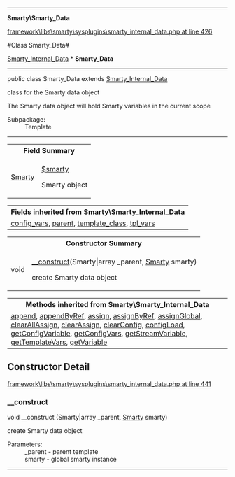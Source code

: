 

- - -

**Smarty\Smarty_Data**


<a href="https://github.com/JeyDotC/Hirudo/blob/master/framework/libs/smarty/sysplugins/smarty_internal_data.php#L426" >framework\libs\smarty\sysplugins\smarty_internal_data.php at line 426</a>

#Class Smarty_Data#

<a href="https://github.com/JeyDotC/Hirudo-docs/blob/master/smarty/Smarty_Internal_Data.md">Smarty_Internal_Data</a>
    * **Smarty_Data**




- - -

<p class="signature"><span class='k'>public  class</span> <span class='nx'>Smarty_Data</span>
extends <a href="https://github.com/JeyDotC/Hirudo-docs/blob/master/smarty/Smarty_Internal_Data.md">Smarty_Internal_Data</a>

</p>

<div class="comment" id="overview_description"><p>class for the Smarty data object</p><p>The Smarty data object will hold Smarty variables in the current scope</p></div>

<dl>
<dt>Subpackage:</dt>
<dd>Template</dd>
</dl>


- - -



<table id="summary_field">
<tr><th colspan="2">Field Summary</th></tr>
<tr>
<td><span class='k'></span> <span class='nx'><a href='https://github.com/JeyDotC/Hirudo-docs/blob/master/smarty/Smarty'>Smarty</a></span></td>
<td class="description"><p class="name" ><a href="#smarty"> $smarty</a>
                                </p><p class="description">Smarty object</p></td>
</tr>
</table>

<table class="inherit">
<tr><th colspan="2">Fields inherited from Smarty\Smarty_Internal_Data</th></tr>
<tr><td><a href="https://github.com/JeyDotC/Hirudo-docs/blob/master/smarty/Smarty_Internal_Data.md#config_vars">config_vars</a>, <a href="https://github.com/JeyDotC/Hirudo-docs/blob/master/smarty/Smarty_Internal_Data.md#parent">parent</a>, <a href="https://github.com/JeyDotC/Hirudo-docs/blob/master/smarty/Smarty_Internal_Data.md#template_class">template_class</a>, <a href="https://github.com/JeyDotC/Hirudo-docs/blob/master/smarty/Smarty_Internal_Data.md#tpl_vars">tpl_vars</a></td></tr></table>

<table id="summary_constructor">
<tr><th colspan="2">Constructor Summary</th></tr>
<tr>
<td><span class='k'></span> <span class='nx'>void</span></td>
<td class="description"><p class="name"><a href="#__construct">__construct</a>(Smarty|array _parent, <a href="https://github.com/JeyDotC/Hirudo/blob/master/smarty/Smarty.md">Smarty</a> smarty)</p><p class="description">create Smarty data object</p></td>
</tr>
</table>

<table class="inherit">
<tr><th colspan="2">Methods inherited from Smarty\Smarty_Internal_Data</th></tr>
<tr><td><a href="https://github.com/JeyDotC/Hirudo-docs/blob/master/smarty/Smarty_Internal_Data.md#append">append</a>, <a href="https://github.com/JeyDotC/Hirudo-docs/blob/master/smarty/Smarty_Internal_Data.md#appendByRef">appendByRef</a>, <a href="https://github.com/JeyDotC/Hirudo-docs/blob/master/smarty/Smarty_Internal_Data.md#assign">assign</a>, <a href="https://github.com/JeyDotC/Hirudo-docs/blob/master/smarty/Smarty_Internal_Data.md#assignByRef">assignByRef</a>, <a href="https://github.com/JeyDotC/Hirudo-docs/blob/master/smarty/Smarty_Internal_Data.md#assignGlobal">assignGlobal</a>, <a href="https://github.com/JeyDotC/Hirudo-docs/blob/master/smarty/Smarty_Internal_Data.md#clearAllAssign">clearAllAssign</a>, <a href="https://github.com/JeyDotC/Hirudo-docs/blob/master/smarty/Smarty_Internal_Data.md#clearAssign">clearAssign</a>, <a href="https://github.com/JeyDotC/Hirudo-docs/blob/master/smarty/Smarty_Internal_Data.md#clearConfig">clearConfig</a>, <a href="https://github.com/JeyDotC/Hirudo-docs/blob/master/smarty/Smarty_Internal_Data.md#configLoad">configLoad</a>, <a href="https://github.com/JeyDotC/Hirudo-docs/blob/master/smarty/Smarty_Internal_Data.md#getConfigVariable">getConfigVariable</a>, <a href="https://github.com/JeyDotC/Hirudo-docs/blob/master/smarty/Smarty_Internal_Data.md#getConfigVars">getConfigVars</a>, <a href="https://github.com/JeyDotC/Hirudo-docs/blob/master/smarty/Smarty_Internal_Data.md#getStreamVariable">getStreamVariable</a>, <a href="https://github.com/JeyDotC/Hirudo-docs/blob/master/smarty/Smarty_Internal_Data.md#getTemplateVars">getTemplateVars</a>, <a href="https://github.com/JeyDotC/Hirudo-docs/blob/master/smarty/Smarty_Internal_Data.md#getVariable">getVariable</a></td></tr></table>

<h2 id="detail_method">Constructor Detail</h2>

<a href="https://github.com/JeyDotC/Hirudo/blob/master/framework/libs/smarty/sysplugins/smarty_internal_data.php#L441" >framework\libs\smarty\sysplugins\smarty_internal_data.php at line 441</a>

<h3 id="__construct">__construct</h3>
<span class='k'></span> <span class='nx'>void</span> <span class='nf'>__construct</span> (Smarty|array _parent, <a href="https://github.com/JeyDotC/Hirudo/blob/master/smarty/Smarty.md">Smarty</a> smarty)

<div class="details">
<p>create Smarty data object</p><dl>
<dt>Parameters:</dt>
<dd>_parent - parent template</dd>
<dd>smarty - global smarty instance</dd>
</dl>

</div>

- - -

